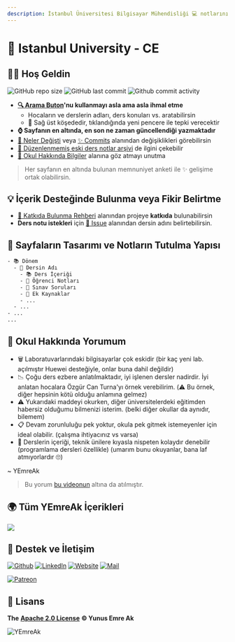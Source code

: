 ```yaml
---
description: İstanbul Üniversitesi Bilgisayar Mühendisliği 💻 notlarını içerir 📚
---
```


# 🏫 Istanbul University - CE

## 🙋‍♂️ Hoş Geldin

![GitHub repo size](https://img.shields.io/github/repo-size/yemreak/IstanbulUniversity-CE?label=Proje%20boyutu&style=for-the-badge)
![GitHub last commit](https://img.shields.io/github/last-commit/yemreak/IstanbulUniversity-CE?label=Son%20g%C3%BCncelleme&style=for-the-badge)
![Github commit activity](https://img.shields.io/github/commit-activity/w/yemreak/IstanbulUniversity-CE?label=G%C3%BCncelleme%20S%C4%B1kl%C4%B1%C4%9F%C4%B1&style=for-the-badge)

- **[🔍 Arama Buton](https://iuce.yemreak.com/?q=)'nu kullanmayı asla ama asla ihmal etme**
  - Hocaların ve derslerin adları, ders konuları vs. aratabilirsin
  - 🏹 Sağ üst köşededir, tıklandığında yeni pencere ile tepki verecektir
- **⌚ Sayfanın en altında, en son ne zaman güncellendiği yazmaktadır**
- [👀 Neler Değişti](./CHANGELOG.md) veya [✨ Commits](https://github.com/yedhrab/IstanbulUniversity-CE/commits/master) alanından değişiklikleri görebilirsin
- [📂 Düzenlenmemiş eski ders notlar arşivi](https://drive.google.com/open?id=1JPZH6Z_K59UeO-A79H0pcBIsAJlw40Y-) de ilgini çekebilir
- [🏫 Okul Hakkında Bilgiler](./1%20-%20Okul%20Hakk%C4%B1nda%20Bilgiler/README.md) alanına göz atmayı unutma

> Her sayfanın en altında bulunan memnuniyet anketi ile ✨ gelişime ortak olabilirsin.

## 💡 İçerik Desteğinde Bulunma veya Fikir Belirtme

- [💖 Katkıda Bulunma Rehberi](CONTRIBUTING.md) alanından projeye **katkıda** bulunabilirsin
- **Ders notu istekleri** için [🦋 Issue](https://github.com/YEmreAk/IstanbulUniversity-CE/issues/new/choose) alanından dersin adını belirtebilirsin.

## 👷‍ Sayfaların Tasarımı ve Notların Tutulma Yapısı

```txt
- 📚 Dönem
  - 🔰 Dersin Adı
    - 📚 Ders İçeriği
    - 📕 Öğrenci Notları
    - 📃 Sınav Soruları
    - 📁 Ek Kaynaklar
    - ...
  - ...
- ...
...
```

## 💭 Okul Hakkında Yorumum

- 🗑️ Laboratuvarlarındaki bilgisayarlar çok eskidir (bir kaç yeni lab. açılmıştır Huewei desteğiyle, onlar buna dahil değildir)
- 📉 Çoğu ders ezbere anlatılmaktadır, iyi işlenen dersler nadirdir. İyi anlatan hocalara Özgür Can Turna'yı örnek verebilirim. (⚠️ Bu örnek, diğer hepsinin kötü olduğu anlamına gelmez)
- ⚠️ Yukarıdaki maddeyi okurken, diğer üniversitelerdeki eğitimden habersiz olduğumu bilmenizi isterim. (belki diğer okullar da aynıdır, bilemem)
- 📋 Devam zorunluluğu pek yoktur, okula pek gitmek istemeyenler için ideal olabilir. (çalışma ihtiyacınız vs varsa)
- 👶 Derslerin içeriği, teknik ünilere kıyasla nispeten kolaydır denebilir (programlama dersleri özellikle) (umarım bunu okuyanlar, bana laf atmıyorlardır 🙄)

~ YEmreAk

> Bu yorum [bu videonun](https://www.youtube.com/watch?v=y1IiDFM10Bw) altına da atılmıştır.

## 🌍 Tüm YEmreAk İçerikleri

![](https://drive.google.com/uc?id=1LZoJzZyY_uYbl3zCxk6ZtZPaDiMHglMv)

## 💖 Destek ve İletişim

​[​![Github](https://drive.google.com/uc?id=1PzkuWOoBNMg0uOMmqwHtVoYt0WCqi-O5)​](https://github.com/yedhrab) [​![LinkedIn](https://drive.google.com/uc?id=1hvdil0ZHVEzekQ4AYELdnPOqzunKpnzJ)​](https://www.linkedin.com/in/yemreak/) [​![Website](https://drive.google.com/uc?id=1wR8Ph0FBs36ZJl0Ud-HkS0LZ9b66JBqJ)​](https://yemreak.com/) [​![Mail](https://drive.google.com/uc?id=142rP0hbrnY8T9kj_84_r7WxPG1hzWEcN)​](mailto::yedhrab@gmail.com?subject=Istanbul-University-CE%20%7C%20Github)​

​[​![Patreon](https://drive.google.com/uc?id=11YmCRmySX7v7QDFS62ST2JZuE70RFjDG)](https://www.patreon.com/yemreak/)

## 🔏 Lisans

**The** [**Apache 2.0 License**](https://choosealicense.com/licenses/apache-2.0/) **©️ Yunus Emre Ak**

![YEmreAk](https://drive.google.com/uc?id=1Wd_YLVOkAhXPVqFMx_aZyFvyTy_88H-Z)

